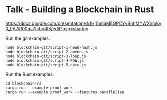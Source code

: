 # Talk - Building a Blockchain in Rust

https://docs.google.com/presentation/d/1Hj1hmaMEGPCYvBhhMYWXnmKy0_0A7iR00qa7tcbo4I8/edit?usp=sharing

Run the git examples:

```
node blockchain-git/script-1-head-hash.js
node blockchain-git/script-2-amend.js
node blockchain-git/script-3-loop.js
node blockchain-git/script-4-POW.js
node blockchain-git/script-5-date.js
```

Run the Rust examples:

```
cd blockchain-rs
cargo run --example proof_work
cargo run --example proof_work --features parallelize
```
